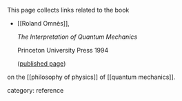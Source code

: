 
This page collects links related to the book

* [[Roland Omnès]],


  _The Interpretation of Quantum Mechanics_

  Princeton University Press 1994

  ([published page](http://press.princeton.edu/titles/5525.html))

on the [[philosophy of physics]] of [[quantum mechanics]].

category: reference
